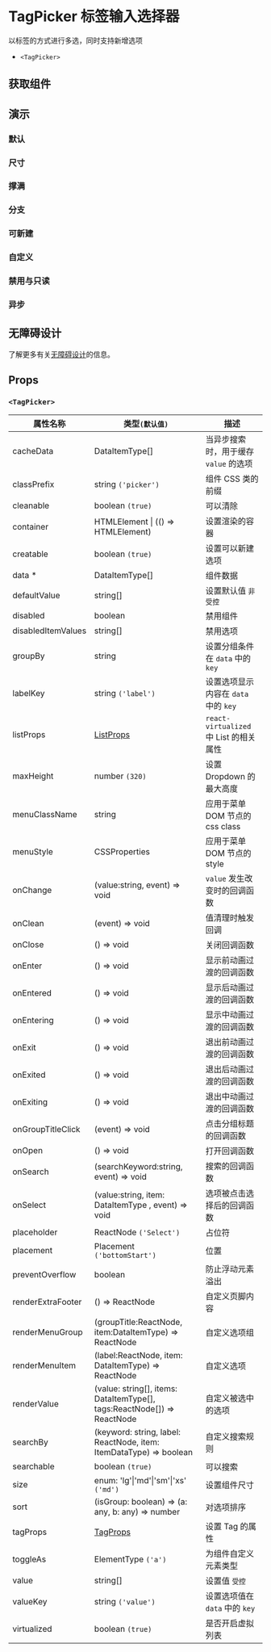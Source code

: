 # TagPicker 标签输入选择器

以标签的方式进行多选，同时支持新增选项

- `<TagPicker>`

## 获取组件

<!--{include:(components/tag-picker/fragments/import.md)}-->

## 演示

### 默认

<!--{include:`basic.md`}-->

### 尺寸

<!--{include:`size.md`}-->

### 撑满

<!--{include:`block.md`}-->

### 分支

<!--{include:`group.md`}-->

### 可新建

<!--{include:`creatable.md`}-->

### 自定义

<!--{include:`custom.md`}-->

### 禁用与只读

<!--{include:`disabled.md`}-->

### 异步

<!--{include:`async.md`}-->

## 无障碍设计

了解更多有关[无障碍设计](../guide/accessibility)的信息。

## Props

<!--{include:(_common/types/data-item-type.md)}-->
<!--{include:(_common/types/placement.md)}-->

### `<TagPicker>`

| 属性名称           | 类型`(默认值)`                                                          | 描述                                   |
| ------------------ | ----------------------------------------------------------------------- | -------------------------------------- |
| cacheData          | DataItemType[]                                                          | 当异步搜索时，用于缓存 `value` 的选项  |
| classPrefix        | string `('picker')`                                                     | 组件 CSS 类的前缀                      |
| cleanable          | boolean `(true)`                                                        | 可以清除                               |
| container          | HTMLElement &#124; (() => HTMLElement)                                  | 设置渲染的容器                         |
| creatable          | boolean `(true)`                                                        | 设置可以新建选项                       |
| data \*            | DataItemType[]                                                          | 组件数据                               |
| defaultValue       | string[]                                                                | 设置默认值 `非受控`                    |
| disabled           | boolean                                                                 | 禁用组件                               |
| disabledItemValues | string[]                                                                | 禁用选项                               |
| groupBy            | string                                                                  | 设置分组条件在 `data` 中的 `key`       |
| labelKey           | string `('label')`                                                      | 设置选项显示内容在 `data` 中的 `key`   |
| listProps          | [ListProps][listprops]                                                  | `react-virtualized` 中 List 的相关属性 |
| maxHeight          | number `(320)`                                                          | 设置 Dropdown 的最大高度               |
| menuClassName      | string                                                                  | 应用于菜单 DOM 节点的 css class        |
| menuStyle          | CSSProperties                                                           | 应用于菜单 DOM 节点的 style            |
| onChange           | (value:string, event) => void                                           | `value` 发生改变时的回调函数           |
| onClean            | (event) => void                                                         | 值清理时触发回调                       |
| onClose            | () => void                                                              | 关闭回调函数                           |
| onEnter            | () => void                                                              | 显示前动画过渡的回调函数               |
| onEntered          | () => void                                                              | 显示后动画过渡的回调函数               |
| onEntering         | () => void                                                              | 显示中动画过渡的回调函数               |
| onExit             | () => void                                                              | 退出前动画过渡的回调函数               |
| onExited           | () => void                                                              | 退出后动画过渡的回调函数               |
| onExiting          | () => void                                                              | 退出中动画过渡的回调函数               |
| onGroupTitleClick  | (event) => void                                                         | 点击分组标题的回调函数                 |
| onOpen             | () => void                                                              | 打开回调函数                           |
| onSearch           | (searchKeyword:string, event) => void                                   | 搜索的回调函数                         |
| onSelect           | (value:string, item: DataItemType , event) => void                      | 选项被点击选择后的回调函数             |
| placeholder        | ReactNode `('Select')`                                                  | 占位符                                 |
| placement          | Placement `('bottomStart')`                                             | 位置                                   |
| preventOverflow    | boolean                                                                 | 防止浮动元素溢出                       |
| renderExtraFooter  | () => ReactNode                                                         | 自定义页脚内容                         |
| renderMenuGroup    | (groupTitle:ReactNode, item:DataItemType) => ReactNode                  | 自定义选项组                           |
| renderMenuItem     | (label:ReactNode, item: DataItemType) => ReactNode                      | 自定义选项                             |
| renderValue        | (value: string[], items: DataItemType[], tags:ReactNode[]) => ReactNode | 自定义被选中的选项                     |
| searchBy           | (keyword: string, label: ReactNode, item: ItemDataType) => boolean      | 自定义搜索规则                         |
| searchable         | boolean `(true)`                                                        | 可以搜索                               |
| size               | enum: 'lg'&#124;'md'&#124;'sm'&#124;'xs' `('md')`                       | 设置组件尺寸                           |
| sort               | (isGroup: boolean) => (a: any, b: any) => number                        | 对选项排序                             |
| tagProps           | [TagProps][tagprops]                                                    | 设置 Tag 的属性                        |
| toggleAs           | ElementType `('a')`                                                     | 为组件自定义元素类型                   |
| value              | string[]                                                                | 设置值 `受控`                          |
| valueKey           | string `('value')`                                                      | 设置选项值在 `data` 中的 `key`         |
| virtualized        | boolean `(true)`                                                        | 是否开启虚拟列表                       |

[listprops]: https://github.com/bvaughn/react-virtualized/blob/master/docs/List.md#prop-types
[tagprops]: https://rsuitejs.com/components/tag#Props
